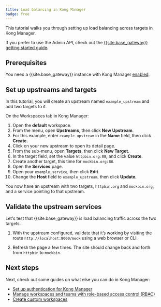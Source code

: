 ```yaml
---
title: Load balancing in Kong Manager
badge: free
---
```


This tutorial walks you through setting up load balancing across targets in Kong Manager.

If you prefer to use the Admin API, check out the [{{site.base_gateway}} getting started guide](/gateway/latest/get-started/load-balancing/).

## Prerequisites

You need a {{site.base_gateway}} instance with Kong Manager [enabled](/gateway/{{page.kong_version}}/kong-manager/enable).

## Set up upstreams and targets

In this tutorial, you will create an upstream named `example_upstream` and add two targets to it.

On the Workspaces tab in Kong Manager:

1. Open the **default** workspace.
2. From the menu, open **Upstreams**, then click **New Upstream**.
3. For this example, enter `example_upstream` in the **Name** field, then click **Create**.
4. Click on your new upstream to open its detail page.
5. From the sub-menu, open **Targets**, then click **New Target**.
6. In the target field, set the value `httpbin.org:80`, and click **Create**.
7. Create another target, this time for `mockbin.org:80`.
8. Open the **Services** page.
9. Open your `example_service`, then click **Edit**.
10. Change the **Host** field to `example_upstream`, then click **Update**.

You now have an upstream with two targets, `httpbin.org` and `mockbin.org`, and a service pointing to that upstream.

## Validate the upstream services

Let's test that {{site.base_gateway}} is load balancing traffic across the two targets.

1. With the upstream configured, validate that it’s working by visiting the route `http://localhost:8000/mock` using a web browser or CLI.

2. Refresh the page a few times. The site should change back and forth from `httpbin` to `mockbin`.

## Next steps

Next, check out some guides on what else you can do in Kong Manager:
* [Set up authentication for Kong Manager](/gateway/{{page.kong_version}}/kong-manager/auth/overview)
* [Manage workspaces and teams with role-based access control (RBAC)](/gateway/{{page.kong_version}}/kong-manager/auth/workspaces-and-teams)
* [Create custom workspaces](/gateway/{{page.kong_version}}/kong-manager/workspaces)
